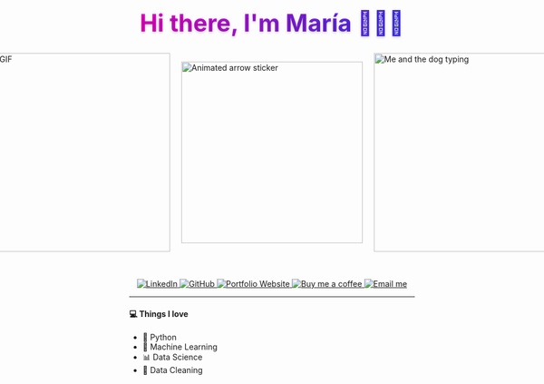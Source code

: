 <h1 align="center" style="background: linear-gradient(to right, #ff00cc, #3333ff); -webkit-background-clip: text; color: transparent; text-shadow: 0px 2px 4px rgba(0,0,0,0.2); font-size: 3em;">
  Hi there, I'm María 👋👩‍💻
</h1>
<div style="display: flex; justify-content: center; align-items: center; gap: 20px;">
  <!-- Left GIF -->
  <img src="https://media.giphy.com/media/Dh5q0sShxgp13DwrvG/giphy.gif" alt="Dog GIF" style="width: 350px; height: auto;">
  <!-- Arrow Sticker -->
  <img src="https://media.giphy.com/media/v1.Y2lkPWVjZjA1ZTQ3Yjg2MnI2dzh2YThqMXdpMmlwdGZqd3RhbGQweDd2eGczNG0wc3cwYSZlcD12MV9zdGlja2Vyc19zZWFyY2gmY3Q9cw/OZFMTlKGk9si5WKNSy/giphy.gif" alt="Animated arrow sticker" style="width: 320px; height: auto;">

  <!-- Right GIF -->
  <img src="images/typing6.gif" alt="Me and the dog typing" style="width: 350px; height: auto;">
</div>
<br>
<br>
<p align="center">
  <a href="https://www.linkedin.com/in/mariaaguileragarcia/">
    <img src="https://img.shields.io/badge/-LinkedIn-306EA8?style=flat&logo=linkedin&logoColor=white" alt="LinkedIn">
  </a>
  <a href="https://www.github.com/maria-aguilera">
    <img src="https://img.shields.io/badge/-GitHub-2F2F2F?style=flat&logo=github&logoColor=white" alt="GitHub">
  </a>
  <a href="https://maria-aguilera.github.io/">
    <img src="https://img.shields.io/badge/Portfolio%20Website%20-8A2BE2?style=flat&logo=Homeassistant&logoColor=white" alt="Portfolio Website">
  </a>
  <a href="https://coff.ee/mariaaguilera">
    <img src="https://img.shields.io/badge/-Buy_me_a_coffee-yellow?style=flat&logo=buymeacoffee&logoColor=white" alt="Buy me a coffee">
  </a>
  <a href="mailto:mariaaguilera979797@gmail.com">
    <img src="https://img.shields.io/badge/Email%20me%20-D14836?style=flat&logo=gmail&logoColor=white" alt="Email me">
  </a>
</p>

---

#### 💻 **Things I love**

* 🐍 Python  
* 🤖 Machine Learning  
* 📊 Data Science  
* 🧹 Data Cleaning


